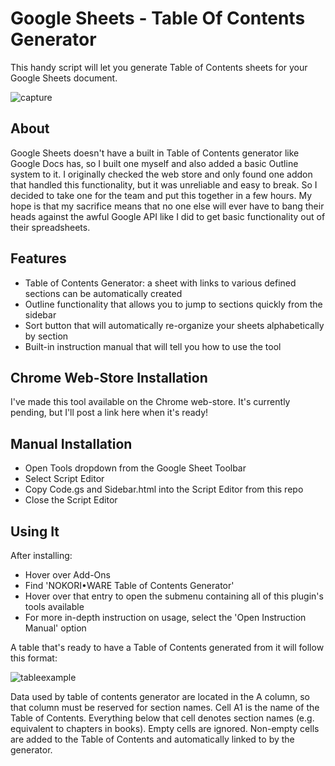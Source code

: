 # Google Sheets - Table Of Contents Generator
This handy script will let you generate Table of Contents sheets for your Google Sheets document.

![capture](https://user-images.githubusercontent.com/6147299/51238036-806e7c00-193b-11e9-9b00-f35fb7f5933e.JPG)

## About ##
Google Sheets doesn't have a built in Table of Contents generator like Google Docs has, so I built one myself and also added a basic Outline system to it. I originally checked the web store and only found one addon that handled this functionality, but it was unreliable and easy to break. So I decided to take one for the team and put this together in a few hours. My hope is that my sacrifice means that no one else will ever have to bang their heads against the awful Google API like I did to get basic functionality out of their spreadsheets.

## Features ##
- Table of Contents Generator: a sheet with links to various defined sections can be automatically created
- Outline functionality that allows you to jump to sections quickly from the sidebar
- Sort button that will automatically re-organize your sheets alphabetically by section
- Built-in instruction manual that will tell you how to use the tool

## Chrome Web-Store Installation ##

I've made this tool available on the Chrome web-store. It's currently pending, but I'll post a link here when it's ready!

## Manual Installation ##
- Open Tools dropdown from the Google Sheet Toolbar
- Select Script Editor
- Copy Code.gs and Sidebar.html into the Script Editor from this repo
- Close the Script Editor

## Using It ##
After installing:
- Hover over Add-Ons
- Find 'NOKORI•WARE Table of Contents Generator'
- Hover over that entry to open the submenu containing all of this plugin's tools available
- For more in-depth instruction on usage, select the 'Open Instruction Manual' option

A table that's ready to have a Table of Contents generated from it will follow this format:

![tableexample](https://user-images.githubusercontent.com/6147299/49590311-330cf100-f931-11e8-817c-e83173ba6a6f.JPG)

Data used by table of contents generator are located in the A column, so that column must be reserved for section names. Cell A1 is the name of the Table of Contents. Everything below that cell denotes section names (e.g. equivalent to chapters in books). Empty cells are ignored. Non-empty cells are added to the Table of Contents and automatically linked to by the generator.
